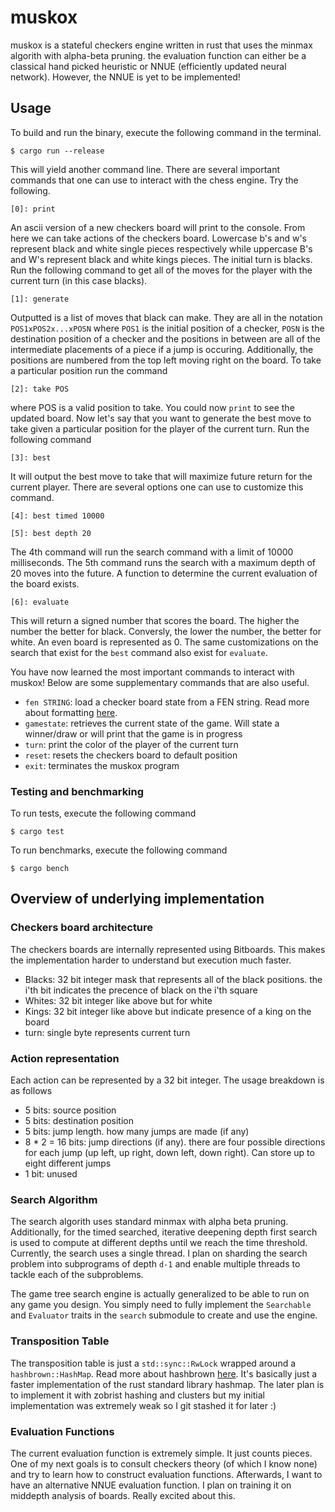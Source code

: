 # muskox

muskox is a stateful checkers engine written in rust that uses the minmax algorith with alpha-beta pruning. the evaluation function can either be a classical hand picked heuristic or NNUE (efficiently updated neural network). However, the NNUE is yet to be implemented!

## Usage

To build and run the binary, execute the following command in the terminal.

`$ cargo run --release`

This will yield another command line. There are several important commands that one can use to interact with the chess engine. Try the following.

`[0]: print`

An ascii version of a new checkers board will print to the console. From here we can take actions of the checkers board. Lowercase b's and w's represent black and white single pieces respectively while uppercase B's and W's represent black and white kings pieces. The initial turn is blacks. Run the following command to get all of the moves for the player with the current turn (in this case blacks).

`[1]: generate`

Outputted is a list of moves that black can make. They are all in the notation `POS1xPOS2x...xPOSN` where `POS1` is the initial position of a checker, `POSN` is the destination position of a checker and the positions in between are all of the intermediate placements of a piece if a jump is occuring. Additionally, the positions are numbered from the top left moving right on the board. To take a particular position run the command

`[2]: take POS`

where POS is a valid position to take. You could now `print` to see the updated board. Now let's say that you want to generate the best move to take given a particular position for the player of the current turn. Run the following command

`[3]: best`

It will output the best move to take that will maximize future return for the current player. There are several options one can use to customize this command.

`[4]: best timed 10000`

`[5]: best depth 20`

The 4th command will run the search command with a limit of 10000 milliseconds. The 5th command runs the search with a maximum depth of 20 moves into the future. A function to determine the current evaluation of the board exists.

`[6]: evaluate`

This will return a signed number that scores the board. The higher the number the better for black. Conversly, the lower the number, the better for white. An even board is represented as 0. The same customizations on the search that exist for the `best` command also exist for `evaluate`.

You have now learned the most important commands to interact with muskox! Below are some supplementary commands that are also useful.

* `fen STRING`: load a checker board state from a FEN string. Read more about formatting [here](https://en.wikipedia.org/wiki/Portable_Draughts_Notation).
* `gamestate`: retrieves the current state of the game. Will state a winner/draw or will print that the game is in progress
* `turn`: print the color of the player of the current turn
* `reset`: resets the checkers board to default position
* `exit`: terminates the muskox program

### Testing and benchmarking

To run tests, execute the following command

`$ cargo test`

To run benchmarks, execute the following command

`$ cargo bench`

## Overview of underlying implementation

### Checkers board architecture

The checkers boards are internally represented using Bitboards. This makes the implementation harder to understand but execution much faster.
* Blacks: 32 bit integer mask that represents all of the black positions. the i'th bit indicates the precence of black on the i'th square
* Whites: 32 bit integer like above but for white
* Kings: 32 bit integer like above but indicate presence of a king on the board
* turn: single byte represents current turn

### Action representation

Each action can be represented by a 32 bit integer. The usage breakdown is as follows
* 5 bits: source position
* 5 bits: destination position
* 5 bits: jump length. how many jumps are made (if any)
* 8 * 2 = 16 bits: jump directions (if any). there are four possible directions for each jump (up left, up right, down left, down right). Can store up to eight different jumps
* 1 bit: unused

### Search Algorithm

The search algorith uses standard minmax with alpha beta pruning. Additionally, for the timed searched, iterative deepening depth first search is used to compute at different depths until we reach the time threshold. Currently, the search uses a single thread. I plan on sharding the search problem into subprograms of depth `d-1` and enable multiple threads to tackle each of the subproblems.

The game tree search engine is actually generalized to be able to run on any game you design. You simply need to fully implement the `Searchable` and `Evaluator` traits in the `search` submodule to create and use the engine.

### Transposition Table

The transposition table is just a `std::sync::RwLock` wrapped around a `hashbrown::HashMap`. Read more about hashbrown [here](https://github.com/rust-lang/hashbrown). It's basically just a faster implementation of the rust standard library hashmap. The later plan is to implement it with zobrist hashing and clusters but my initial implementation was extremely weak so I git stashed it for later :)

### Evaluation Functions

The current evaluation function is extremely simple. It just counts pieces. One of my next goals is to consult checkers theory (of which I know none) and try to learn how to construct evaluation functions. Afterwards, I want to have an alternative NNUE evaluation function. I plan on training it on middepth analysis of boards. Really excited about this.